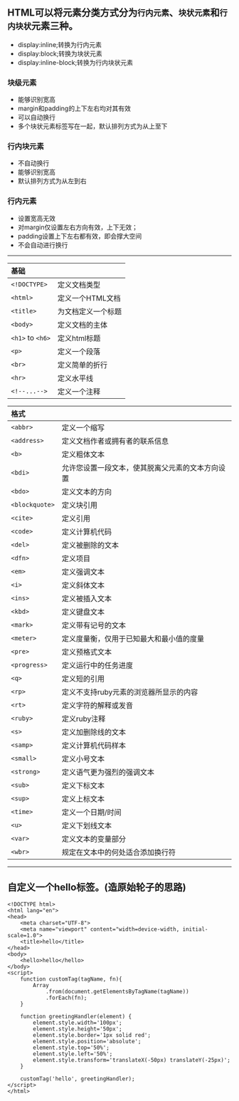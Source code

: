 ## HTML可以将元素分类方式分为`行内元素`、`块状元素`和`行内块状`元素三种。
- display:inline;转换为行内元素
- display:block;转换为块状元素
- display:inline-block;转换为行内块状元素

### 块级元素
- 能够识别宽高
- margin和padding的上下左右均对其有效
- 可以自动换行
- 多个块状元素标签写在一起，默认排列方式为从上至下

### 行内块元素
- 不自动换行
- 能够识别宽高
- 默认排列方式为从左到右

### 行内元素
- 设置宽高无效
- 对margin仅设置左右方向有效，上下无效；
- padding设置上下左右都有效，即会撑大空间
- 不会自动进行换行

***
|  基础       |          |
|  :----  | :----  |
| `<!DOCTYPE>` | 定义文档类型 |
| `<html>`  | 定义一个HTML文档 |
| `<title>`| 为文档定义一个标题|
| `<body>`| 定义文档的主体|
| `<h1>` to `<h6>`|定义html标题|
| `<p>` |定义一个段落|
| `<br>`|定义简单的折行|
| `<hr>`|定义水平线|
|`<!--...-->`|定义一个注释|

| 格式 |          |
|   :----|  :----|
| `<abbr>`  | 定义一个缩写|
| `<address>` | 定义文档作者或拥有者的联系信息|
| `<b>`|    定义粗体文本|
| `<bdi>`|  允许您设置一段文本，使其脱离父元素的文本方向设置|
| `<bdo>`|  定义文本的方向|
| `<blockquote>`|   定义块引用|
| `<cite>`| 定义引用|
| `<code>`| 定义计算机代码|
| `<del>`|  定义被删除的文本|
| `<dfn>`|  定义项目|
|   `<em>`| 定义强调文本|
|   `<i>`|  定义斜体文本 |
|   `<ins>`|    定义被插入文本|
|   `<kbd>`|    定义键盘文本|
|   `<mark>`|   定义带有记号的文本|
|   `<meter>`|  定义度量衡，仅用于已知最大和最小值的度量|
|   `<pre>`|    定义预格式文本|
|   `<progress>`|   定义运行中的任务进度|
|   `<q>`|  定义短的引用|
|   `<rp>`| 定义不支持ruby元素的浏览器所显示的内容|
|   `<rt>`| 定义字符的解释或发音|
|   `<ruby>`|   定义ruby注释|
|   `<s>`|  定义加删除线的文本|
|   `<samp>`|   定义计算机代码样本|
|   `<small>`|  定义小号文本|
|   `<strong>`| 定义语气更为强烈的强调文本|
|   `<sub>`|    定义下标文本|
|   `<sup>`|    定义上标文本|
|   `<time>`|   定义一个日期/时间|
|   `<u>`|  定义下划线文本|
|   `<var>`|    定义文本的变量部分|
|   `<wbr>`|    规定在文本中的何处适合添加换行符|

***

## 自定义一个hello标签。(造原始轮子的思路)

```
<!DOCTYPE html>
<html lang="en">
<head>
    <meta charset="UTF-8">
    <meta name="viewport" content="width=device-width, initial-scale=1.0">
    <title>hello</title>
</head>
<body>
    <hello>hello</hello>
</body>
<script>
    function customTag(tagName, fn){
        Array
            .from(document.getElementsByTagName(tagName))
            .forEach(fn);
    }

    function greetingHandler(element) {
        element.style.width='100px';
        element.style.height='50px';
        element.style.border='1px solid red';
        element.style.position='absolute';
        element.style.top='50%';
        element.style.left='50%';
        element.style.transform='translateX(-50px) translateY(-25px)';
    }   

    customTag('hello', greetingHandler);
</script>
</html>
```
